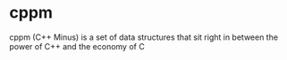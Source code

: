 # cppm
cppm (C++ Minus) is a set of data structures that sit right in between the power of C++ and the economy of C
